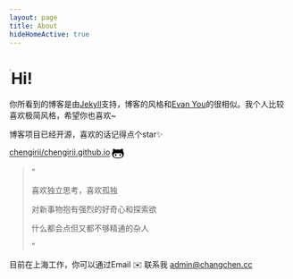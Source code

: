 ```yaml
---
layout: page
title: About
hideHomeActive: true
---
```



# <img src="https://image.changchen.cc/blogImage/202303241417522.gif" style="zoom:20%;float:left" />Hi!

你所看到的博客是由[Jekyll](https://jekyllrb.com/)支持，博客的风格和<a href="https://blog.evanyou.me/" target="_blank">Evan You</a>的很相似。我个人比较喜欢极简风格，希望你也喜欢~

博客项目已经开源，喜欢的话记得点个star✨

[chengirii/chengirii.github.io](https://github.com/chengirii/chengirii.github.io) <svg class="icon" style="width: 1.5em;height: 1.5em;vertical-align: middle;fill: currentColor;overflow: hidden;" viewBox="0 0 1024 1024" version="1.1" xmlns="http://www.w3.org/2000/svg" p-id="689"><path d="M0 556.416C0 602.816 4.352 644.8 13.024 682.336 21.696 719.904 33.728 752.544 49.088 780.224 64.416 807.936 83.968 832.32 107.648 853.344 131.36 874.368 157.056 891.552 184.768 904.928 212.48 918.272 244.096 929.12 279.648 937.472 315.2 945.824 351.52 951.648 388.576 955.008 425.632 958.336 466.336 960 510.752 960 555.488 960 596.384 958.336 633.44 955.008 670.496 951.648 706.88 945.824 742.592 937.472 778.304 929.12 810.112 918.272 837.984 904.928 865.856 891.552 891.712 874.368 915.584 853.344 939.456 832.32 959.168 807.936 974.688 780.224 990.208 752.544 1002.304 719.904 1010.976 682.336 1019.648 644.8 1024 602.816 1024 556.416 1024 473.632 996.288 402.016 940.896 341.6 943.872 333.568 946.624 324.48 949.152 314.304 951.648 304.128 953.984 289.6 956.16 270.752 958.336 251.872 957.504 230.112 953.664 205.408 949.824 180.704 942.72 155.488 932.352 129.792L924.864 128.288C919.52 127.296 910.752 127.52 898.56 129.024 886.368 130.528 872.192 133.536 856 138.048 839.808 142.56 818.944 151.232 793.408 164.096 767.872 176.928 740.928 193.056 712.544 212.416 663.808 199.04 596.864 192.384 511.744 192.384 426.944 192.384 360.192 199.04 311.456 212.416 283.072 193.056 255.968 176.928 230.08 164.096 204.224 151.232 183.616 142.56 168.256 138.048 152.896 133.536 138.528 130.624 125.184 129.28 111.84 127.936 103.392 127.52 99.904 128.032 96.384 128.544 93.632 129.12 91.648 129.792 81.28 155.488 74.176 180.672 70.368 205.408 66.528 230.112 65.696 251.872 67.84 270.752 70.016 289.6 72.352 304.128 74.848 314.304 77.376 324.48 80.128 333.568 83.136 341.6 27.712 402.016 0 473.632 0 556.416ZM125.696 682.08C125.696 634.016 147.552 589.952 191.296 549.888 204.288 537.888 219.488 528.8 236.832 522.592 254.208 516.448 273.824 512.928 295.68 512.096 317.536 511.264 338.496 511.424 358.528 512.608 378.56 513.76 403.264 515.36 432.64 517.344 462.016 519.36 487.392 520.352 508.736 520.352 530.112 520.352 555.488 519.36 584.864 517.344 614.24 515.36 638.944 513.76 658.976 512.608 679.008 511.424 699.936 511.264 721.792 512.096 743.68 512.928 763.296 516.448 780.64 522.592 798.016 528.768 813.184 537.888 826.208 549.888 869.952 589.28 891.808 633.344 891.808 682.08 891.808 710.816 888.224 736.256 881.024 758.464 873.856 780.672 864.672 799.264 853.504 814.304 842.304 829.312 826.784 842.08 806.944 852.608 787.072 863.104 767.712 871.2 748.832 876.896 729.984 882.56 705.792 886.976 676.224 890.144 646.688 893.312 620.32 895.232 597.12 895.904 573.92 896.576 544.448 896.928 508.736 896.928 473.024 896.928 443.552 896.576 420.352 895.904 397.152 895.232 370.784 893.312 341.248 890.144 311.712 886.976 287.52 882.56 268.64 876.896 249.792 871.2 230.432 863.104 210.56 852.608 190.688 842.08 175.168 829.312 164 814.304 152.8 799.264 143.616 780.672 136.448 758.464 129.28 736.256 125.696 710.816 125.696 682.08ZM640 672A2 3 2520 1 0 768 672 2 3 2520 1 0 640 672zM256 672A2 3 2520 1 0 384 672 2 3 2520 1 0 256 672z" fill="#000000" p-id="690"></path></svg>

> “
> 
> 喜欢独立思考，喜欢孤独
> 
> 对新事物抱有强烈的好奇心和探索欲
> 
> 什么都会点但又都不够精通的杂人
> 
> ”

目前在上海工作，你可以通过Email ✉️ 联系我  [admin@changchen.cc](mailto:admin@changchen.cc)
